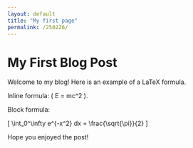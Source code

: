 ```yaml
---
layout: default
title: "My first page"
permalink: /250226/
---
```


# My First Blog Post

Welcome to my blog! Here is an example of a LaTeX formula.

Inline formula: \( E = mc^2 \).

Block formula:

\[
\int_0^\infty e^{-x^2} dx = \frac{\sqrt{\pi}}{2}
\]

Hope you enjoyed the post!
